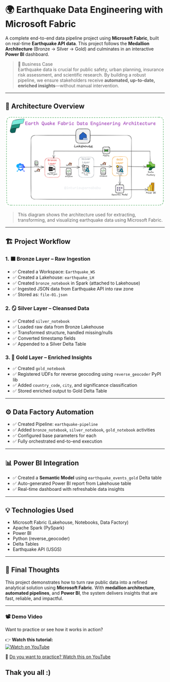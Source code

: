 # 🌍 Earthquake Data Engineering with Microsoft Fabric

A complete end-to-end data pipeline project using **Microsoft Fabric**, built on real-time **Earthquake API data**. This project follows the **Medallion Architecture** (Bronze → Silver → Gold) and culminates in an interactive **Power BI** dashboard.

> 📌 Business Case  
Earthquake data is crucial for public safety, urban planning, insurance risk assessment, and scientific research. By building a robust pipeline, we ensure stakeholders receive **automated, up-to-date, enriched insights**—without manual intervention.

---

## 🧠 Architecture Overview

![Earthquake Fabric Architecture](./architecture.jpeg)

> This diagram shows the architecture used for extracting, transforming, and visualizing earthquake data using Microsoft Fabric.

---

## 🏗️ Project Workflow

### 1. 🟫 Bronze Layer – Raw Ingestion
- ✅ Created a Workspace: `Earthquake_WS`
- ✅ Created a Lakehouse: `earthquake_LH`
- ✅ Created `bronze_notebook` in Spark (attached to Lakehouse)
- ✅ Ingested JSON data from Earthquake API into raw zone
- ✅ Stored as: `file-01.json`

### 2. 🪞 Silver Layer – Cleansed Data
- ✅ Created `silver_notebook`
- ✅ Loaded raw data from Bronze Lakehouse
- ✅ Transformed structure, handled missing/nulls
- ✅ Converted timestamp fields
- ✅ Appended to a Silver Delta Table

### 3. 🥇 Gold Layer – Enriched Insights
- ✅ Created `gold_notebook`
- ✅ Registered UDFs for reverse geocoding using `reverse_geocoder` PyPI lib
- ✅ Added `country_code`, `city`, and significance classification
- ✅ Stored enriched output to Gold Delta Table

---

## ⚙️ Data Factory Automation
- ✅ Created Pipeline: `earthquake-pipeline`
- ✅ Added `bronze_notebook`, `silver_notebook`, `gold_notebook` activities
- ✅ Configured base parameters for each
- ✅ Fully orchestrated end-to-end execution

---

## 📊 Power BI Integration
- ✅ Created a **Semantic Model** using `earthquake_events_gold` Delta table
- ✅ Auto-generated Power BI report from Lakehouse table
- ✅ Real-time dashboard with refreshable data insights

---

## 💡 Technologies Used
- Microsoft Fabric (Lakehouse, Notebooks, Data Factory)
- Apache Spark (PySpark)
- Power BI
- Python (reverse_geocoder)
- Delta Tables
- Earthquake API (USGS)

---

## 🔁 Final Thoughts
This project demonstrates how to turn raw public data into a refined analytical solution using **Microsoft Fabric**. With **medallion architecture**, **automated pipelines**, and **Power BI**, the system delivers insights that are fast, reliable, and impactful.

---
### 📽️ Demo Video  
Want to practice or see how it works in action?

👉 **Watch this tutorial:**  
[![Watch on YouTube](https://img.youtube.com/vi/P7EqW6_7wKs/0.jpg)](https://www.youtube.com/watch?v=P7EqW6_7wKs)

🔗 [Do you want to practice? Watch this on YouTube](https://www.youtube.com/watch?v=P7EqW6_7wKs)


##  Thak you all :)

